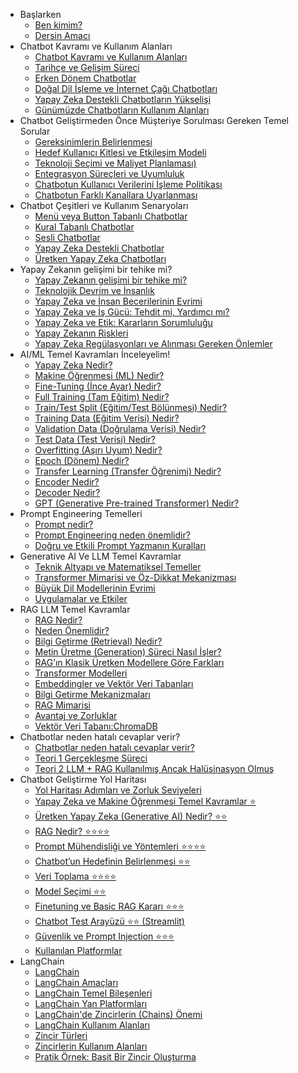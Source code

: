 * Başlarken
    * [Ben kimim?](lessons/01_baslarken.md#ben-kimim)
    * [Dersin Amacı](lessons/01_baslarken.md#dersin-amacı)
* Chatbot Kavramı ve Kullanım Alanları
    * [Chatbot Kavramı ve Kullanım Alanları](lessons/02_chatbot_kavrami.md#chatbot-nedir)
    * [Tarihçe ve Gelişim Süreci](lessons/02_chatbot_kavrami.md#tarihçe-ve-gelişim-süreci)
    * [Erken Dönem Chatbotlar](lessons/02_chatbot_kavrami.md#erken-dönem-chatbotlar)
    * [Doğal Dil İşleme ve İnternet Çağı Chatbotları](lessons/02_chatbot_kavrami.md#doğal-dil-i̇şleme-ve-i̇nternet-çağı-chatbotları)
    * [Yapay Zeka Destekli Chatbotların Yükselişi](lessons/02_chatbot_kavrami.md#yapay-zeka-destekli-chatbotların-yükselişi)
    * [Günümüzde Chatbotların Kullanım Alanları](lessons/02_chatbot_kavrami.md#günümüzde-chatbotların-kullanım-alanları)
* Chatbot Geliştirmeden Önce Müşteriye Sorulması Gereken Temel Sorular
    * [Gereksinimlerin Belirlenmesi](lessons/03_chatbot_gelistirmeden_once.md#chatbot-geliştirmeden-önce-müşteriye-sorulması-gereken-temel-sorular)
    * [Hedef Kullanıcı Kitlesi ve Etkileşim Modeli](lessons/03_chatbot_gelistirmeden_once.md#hedef-kullanıcı-kitlesi-ve-etkileşim-modeli)
    * [Teknoloji Seçimi ve Maliyet Planlaması)](lessons/03_chatbot_gelistirmeden_once.md#teknoloji-seçimi-ve-maliyet-planlaması)
    * [Entegrasyon Süreçleri ve Uyumluluk](lessons/03_chatbot_gelistirmeden_once.md#entegrasyon-süreçleri-ve-uyumluluk)
    * [Chatbotun Kullanıcı Verilerini İşleme Politikası](lessons/03_chatbot_gelistirmeden_once.md#chatbotun-kullanıcı-verilerini-İşleme-politikası)
    * [Chatbotun Farklı Kanallara Uyarlanması](lessons/03_chatbot_gelistirmeden_once.md#chatbotun-farklı-kanallara-uyarlanması)
* Chatbot Çeşitleri ve Kullanım Senaryoları
    * [Menü veya Button Tabanlı Chatbotlar](lessons/04_chatbotcesitlerikarsilastirma.md#menü-veya-button-tabanlı-chatbotlar)
    * [Kural Tabanlı Chatbotlar](lessons/04_chatbotcesitlerikarsilastirma.md#kural-tabanlı-chatbotlar)
    * [Sesli Chatbotlar](lessons/04_chatbotcesitlerikarsilastirma.md#sesli-chatbotlar)
    * [Yapay Zeka Destekli Chatbotlar](lessons/04_chatbotcesitlerikarsilastirma.md#yapay-zeka-destekli-chatbotlar)
    * [Üretken Yapay Zeka Chatbotları](lessons/04_chatbotcesitlerikarsilastirma.md#Üretken-yapay-zeka-chatbotları)
* Yapay Zekanın gelişimi bir tehike mi?
    * [Yapay Zekanın gelişimi bir tehike mi?](lessons/05_yapay_zekanin_gelisimi_tehlikemi.md#yapay-zekanın-gelişimi-bir-tehike-mi)
    * [Teknolojik Devrim ve İnsanlık](lessons/05_yapay_zekanin_gelisimi_tehlikemi.md#teknolojik-devrim-ve-i̇nsanlık)
    * [Yapay Zeka ve İnsan Becerilerinin Evrimi](lessons/05_yapay_zekanin_gelisimi_tehlikemi.md#yapay-zeka-ve-i̇nsan-becerilerinin-evrimi)
    * [Yapay Zeka ve İş Gücü: Tehdit mi, Yardımcı mı?](lessons/05_yapay_zekanin_gelisimi_tehlikemi.md#yapay-zeka-ve-i̇ş-gücü-tehdit-mi-yardımcı-mı)
    * [Yapay Zeka ve Etik: Kararların Sorumluluğu](lessons/05_yapay_zekanin_gelisimi_tehlikemi.md#yapay-zeka-ve-etik-kararların-sorumluluğu)
    * [Yapay Zekanın Riskleri](lessons/05_yapay_zekanin_gelisimi_tehlikemi.md#yapay-zekanın-riskleri)
    * [Yapay Zeka Regülasyonları ve Alınması Gereken Önlemler](lessons/05_yapay_zekanin_gelisimi_tehlikemi.md#yapay-zeka-regülasyonları-ve-alınması-gereken-önlemler)
* AI/ML Temel Kavramları İnceleyelim!
    * [Yapay Zeka Nedir?](lessons/06_ai_ml_temel_kavramlar.md#yapay-zeka-nedir)
    * [Makine Öğrenmesi (ML) Nedir?](lessons/06_ai_ml_temel_kavramlar.md#makine-öğrenmesi-ml-nedir)
    * [Fine-Tuning (İnce Ayar) Nedir?](lessons/06_ai_ml_temel_kavramlar.md#fine-tuning-i̇nce-ayar-nedir)
    * [Full Training (Tam Eğitim) Nedir?](lessons/06_ai_ml_temel_kavramlar.md#full-training-tam-eğitim-nedir)
    * [Train/Test Split (Eğitim/Test Bölünmesi) Nedir?](lessons/06_ai_ml_temel_kavramlar.md#traintest-split-eğitimtest-bölünmesi-nedir)
    * [Training Data (Eğitim Verisi) Nedir?](lessons/06_ai_ml_temel_kavramlar.md#training-data-eğitim-verisi-nedir)
    * [Validation Data (Doğrulama Verisi) Nedir?](lessons/06_ai_ml_temel_kavramlar.md#validation-data-doğrulama-verisi-nedir)
    * [Test Data (Test Verisi) Nedir?](lessons/06_ai_ml_temel_kavramlar.md#test-data-test-verisi-nedir)
    * [Overfitting (Aşırı Uyum) Nedir?](lessons/06_ai_ml_temel_kavramlar.md#overfitting-aşırı-uyum-nedir)
    * [Epoch (Dönem) Nedir?](lessons/06_ai_ml_temel_kavramlar.md#epoch-dönem-nedir)
    * [Transfer Learning (Transfer Öğrenimi) Nedir?](lessons/06_ai_ml_temel_kavramlar.md#transfer-learning-transfer-öğrenimi-nedir)
    * [Encoder Nedir?](lessons/06_ai_ml_temel_kavramlar.md#encoder-nedir)
    * [Decoder Nedir?](lessons/06_ai_ml_temel_kavramlar.md#decoder-nedir)
    * [GPT (Generative Pre-trained Transformer) Nedir?](lessons/06_ai_ml_temel_kavramlar.md#gpt-generative-pre-trained-transformer-nedir)
* Prompt Engineering Temelleri
   * [Prompt nedir?](lessons/07_prompt_engineering_temel_kavramlar.md#prompt-nedir)
   * [Prompt Engineering neden önemlidir?](lessons/07_prompt_engineering_temel_kavramlar.md#prompt-engineering-neden-önemlidir)
   * [Doğru ve Etkili Prompt Yazmanın Kuralları](lessons/07_prompt_engineering_temel_kavramlar.md#doğru-ve-etkili-prompt-yazmanın-kuralları)
*  Generative AI Ve LLM Temel Kavramlar
   *  [Teknik Altyapı ve Matematiksel Temeller](lessons/08_gen_ai_llm_temel_kavramlar.md#teknik-altyapı-ve-matematiksel-temeller)
   *  [Transformer Mimarisi ve Öz-Dikkat Mekanizması](lessons/08_gen_ai_llm_temel_kavramlar.md#transformer-mimarisi-ve-öz-dikkat-mekanizması)
   *  [Büyük Dil Modellerinin Evrimi](lessons/08_gen_ai_llm_temel_kavramlar.md#büyük-dil-modellerinin-evrimi)
   *  [Uygulamalar ve Etkiler](lessons/08_gen_ai_llm_temel_kavramlar.md#uygulamalar-ve-etkiler)
*  RAG LLM Temel Kavramlar
   *  [RAG Nedir?](lessons/09_rag_temelkavramlar.md#rag-nedir)
   *  [Neden Önemlidir?](lessons/09_rag_temelkavramlar.md#neden-önemlidir)
   *  [Bilgi Getirme (Retrieval) Nedir?](lessons/09_rag_temelkavramlar.md#bilgi-getirme-retrieval-nedir)
   *  [Metin Üretme (Generation) Süreci Nasıl İşler?](lessons/09_rag_temelkavramlar.md#metin-üretme-generation-süreci-nasıl-i̇şler)
   *  [RAG’ın Klasik Üretken Modellere Göre Farkları](lessons/09_rag_temelkavramlar.md#ragın-klasik-üretken-modellere-göre-farkları)
   *  [Transformer Modelleri](lessons/09_rag_temelkavramlar.md#transformer-modelleri)
   *  [Embeddingler ve Vektör Veri Tabanları](lessons/09_rag_temelkavramlar.md#embeddingler-ve-vektör-veri-tabanları)
   *  [Bilgi Getirme Mekanizmaları](lessons/09_rag_temelkavramlar.md#bilgi-getirme-mekanizmaları)
   *  [RAG Mimarisi](lessons/09_rag_temelkavramlar.md#rag-mimarisi)
   *  [Avantaj ve Zorluklar](lessons/09_rag_temelkavramlar.md#avantaj-ve-zorluklar)
   *  [Vektör Veri Tabanı:ChromaDB](lessons/09_rag_temelkavramlar.md#vektör-veri-tabanı-chromadb)
*  Chatbotlar neden hatalı cevaplar verir?
   *  [Chatbotlar neden hatalı cevaplar verir?](lessons/10_bot_neden_hatali_cevap_verir.md#chatbotlar-neden-hatalı-cevaplar-verir)
   *  [Teori 1 Gerçekleşme Süreci](lessons/10_bot_neden_hatali_cevap_verir.md#teori-1-klasik-makine-öğrenmesi-ml-ile-geliştirilmiş-bot)
   *  [Teori 2 LLM + RAG Kullanılmış Ancak Halüsinasyon Olmuş](lessons/10_bot_neden_hatali_cevap_verir.md#teori-2-llm--rag-kullanılmış-ancak-halüsinasyon-olmuş)
*  Chatbot Geliştirme Yol Haritası
   *  [Yol Haritası Adımları ve Zorluk Seviyeleri](lessons/11_chatbot_gelistirme_yol_harita.md#yol-haritası-adımları-ve-zorluk-seviyeleri)
   *  [Yapay Zeka ve Makine Öğrenmesi Temel Kavramlar ⭐](lessons/11_chatbot_gelistirme_yol_harita.md#yapay-zeka-ve-makine-öğrenmesi-temel-kavramlar-)
   *  [Üretken Yapay Zeka (Generative AI) Nedir? ⭐⭐](lessons/11_chatbot_gelistirme_yol_harita.md#üretken-yapay-zeka-generative-ai-nedir-)
   *  [RAG Nedir? ⭐⭐⭐⭐](lessons/11_chatbot_gelistirme_yol_harita.md#rag-nedir-)
   *  [Prompt Mühendisliği ve Yöntemleri ⭐⭐⭐⭐](lessons/11_chatbot_gelistirme_yol_harita.md#prompt-mühendisliği-ve-yöntemleri-)
   *  [Chatbot’un Hedefinin Belirlenmesi ⭐⭐](lessons/11_chatbot_gelistirme_yol_harita.md#chatbotun-hedefinin-belirlenmesi-)
   *  [Veri Toplama ⭐⭐⭐⭐](lessons/11_chatbot_gelistirme_yol_harita.md#veri-toplama-)
   *  [Model Seçimi ⭐⭐](lessons/11_chatbot_gelistirme_yol_harita.md#model-seçimi-)
   *  [Finetuning ve Basic RAG Kararı ⭐⭐⭐](lessons/11_chatbot_gelistirme_yol_harita.md#finetuning-ve-basic-rag-kararı-)
   *  [Chatbot Test Arayüzü ⭐⭐ (Streamlit)](lessons/11_chatbot_gelistirme_yol_harita.md#chatbot-test-arayüzü--streamlit)
   *  [Güvenlik ve Prompt Injection ⭐⭐⭐](lessons/11_chatbot_gelistirme_yol_harita.md#güvenlik-ve-prompt-injection-)
   *  [Kullanılan Platformlar](lessons/11_chatbot_gelistirme_yol_harita.md#kullanılan-platformlar)
*  LangChain
   *  [LangChain](lessons/12_langchain_ekosistem.md#langchain)
   *  [LangChain Amaçları](lessons/12_langchain_ekosistem.md#langchain-amaçları)
   *  [LangChain Temel Bileşenleri](lessons/12_langchain_ekosistem.md#langchain-temel-bileşenleri)
   *  [LangChain Yan Platformları](lessons/12_langchain_ekosistem.md#langchain-yan-platformları)
   *  [LangChain'de Zincirlerin (Chains) Önemi](lessons/12_langchain_ekosistem.md#langchainde-zincirlerin-chains-önemi)
   *  [LangChain Kullanım Alanları](lessons/12_langchain_ekosistem.md#langchain-kullanım-alanları)
   *  [Zincir Türleri](lessons/12_langchain_ekosistem.md#zincir-türleri)
   *  [Zincirlerin Kullanım Alanları](lessons/12_langchain_ekosistem.md#zincirlerin-kullanım-alanları)
   *  [Pratik Örnek: Basit Bir Zincir Oluşturma](lessons/12_langchain_ekosistem.md#pratik-örnek-basit-bir-zincir-oluşturma)
   



